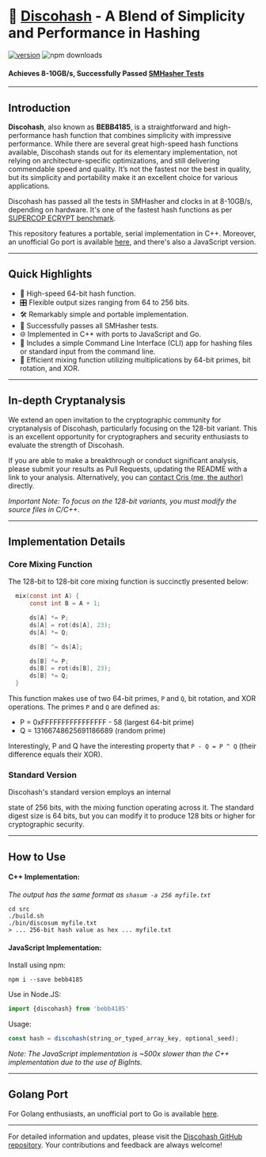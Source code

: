 # 🚀 [Discohash](https://github.com/dosyago/discohash) - A Blend of Simplicity and Performance in Hashing

[![version](https://img.shields.io/npm/v/bebb4185.svg?label=&color=0080FF)](https://github.com/cris691/discohash/releases/latest) ![npm downloads](https://img.shields.io/npm/dt/bebb4185)

#### **Achieves 8-10GB/s, Successfully Passed [SMHasher Tests](https://github.com/rurban/smhasher/blob/master/doc/BEBB4185.txt)**

---

## Introduction

**Discohash**, also known as **BEBB4185**, is a straightforward and high-performance hash function that combines simplicity with impressive performance. While there are several great high-speed hash functions available, Discohash stands out for its elementary implementation, not relying on architecture-specific optimizations, and still delivering commendable speed and quality. It’s not the fastest nor the best in quality, but its simplicity and portability make it an excellent choice for various applications.

Discohash has passed all the tests in SMHasher and clocks in at 8-10GB/s, depending on hardware. It's one of the fastest hash functions as per [SUPERCOP ECRYPT benchmark](https://bench.cr.yp.to/impl-hash/bebb4185.html).

This repository features a portable, serial implementation in C++. Moreover, an unofficial Go port is available [here](https://github.com/dgryski/go-disco), and there's also a JavaScript version.

---

## Quick Highlights

- 🚀 High-speed 64-bit hash function.
- 🎛 Flexible output sizes ranging from 64 to 256 bits.
- 🛠 Remarkably simple and portable implementation.
- 🧪 Successfully passes all SMHasher tests.
- 🌐 Implemented in C++ with ports to JavaScript and Go.
- 🔧 Includes a simple Command Line Interface (CLI) app for hashing files or standard input from the command line.
- 🔄 Efficient mixing function utilizing multiplications by 64-bit primes, bit rotation, and XOR.

---

## In-depth Cryptanalysis

We extend an open invitation to the cryptographic community for cryptanalysis of Discohash, particularly focusing on the 128-bit variant. This is an excellent opportunity for cryptographers and security enthusiasts to evaluate the strength of Discohash.

If you are able to make a breakthrough or conduct significant analysis, please submit your results as Pull Requests, updating the README with a link to your analysis. Alternatively, you can [contact Cris (me, the author)](mailto:cris@dosyago.com) directly.

*Important Note: To focus on the 128-bit variants, you must modify the source files in C/C++.*

---

## Implementation Details

### Core Mixing Function

The 128-bit to 128-bit core mixing function is succinctly presented below:

```c
  mix(const int A) {
      const int B = A + 1;

      ds[A] *= P;
      ds[A] = rot(ds[A], 23);
      ds[A] *= Q;

      ds[B] ^= ds[A];

      ds[B] *= P;
      ds[B] = rot(ds[B], 23);
      ds[B] *= Q;
  }
```

This function makes use of two 64-bit primes, `P` and `Q`, bit rotation, and XOR operations. The primes `P` and `Q` are defined as:

- P = 0xFFFFFFFFFFFFFFFF - 58 (largest 64-bit prime)
- Q = 13166748625691186689 (random prime)

Interestingly, P and Q have the interesting property that `P - Q = P ^ Q` (their difference equals their XOR).

### Standard Version

Discohash's standard version employs an internal

 state of 256 bits, with the mixing function operating across it. The standard digest size is 64 bits, but you can modify it to produce 128 bits or higher for cryptographic security.

---

## How to Use

#### C++ Implementation:

*The output has the same format as `shasum -a 256 myfile.txt`*

```console
cd src
./build.sh
./bin/discosum myfile.txt
> ... 256-bit hash value as hex ... myfile.txt
```

#### JavaScript Implementation:

Install using npm:

```console
npm i --save bebb4185
```

Use in Node.JS:

```javascript
import {discohash} from 'bebb4185'
```

Usage:

```javascript
const hash = discohash(string_or_typed_array_key, optional_seed);
```

*Note: The JavaScript implementation is ~500x slower than the C++ implementation due to the use of BigInts.*

---

## Golang Port

For Golang enthusiasts, an unofficial port to Go is available [here](https://github.com/dgryski/go-disco).

---

For detailed information and updates, please visit the [Discohash GitHub repository](https://github.com/cris691/discohash). Your contributions and feedback are always welcome!
